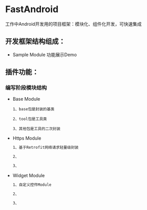 # FastAndroid
工作中Android开发用的项目框架：模块化、组件化开发，可快速集成
## 开发框架结构组成：
- Sample Module 功能展示Demo

## 插件功能：

### 编写阶段模块结构
- Base Module
    ```
    1、base包是封装的基类
    
    2、tool包是工具类
    
    3、其他包是工具的二次封装
    ```
- Https Module
    ```txt
    1、基于Retrofit网络请求轻量级封装
    
    2、
    
    3、
    ```
- Widget Module
    ```txt
    1、自定义控件Module
    
    2、
    
    3、
    ```
